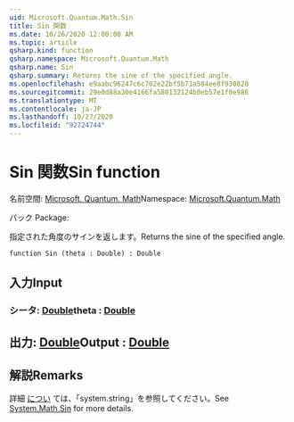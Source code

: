 ```yaml
---
uid: Microsoft.Quantum.Math.Sin
title: Sin 関数
ms.date: 10/26/2020 12:00:00 AM
ms.topic: article
qsharp.kind: function
qsharp.namespace: Microsoft.Quantum.Math
qsharp.name: Sin
qsharp.summary: Returns the sine of the specified angle.
ms.openlocfilehash: e9aabc96247c6c702e22bf5b71a584ee8f930828
ms.sourcegitcommit: 29e0d88a30e4166fa580132124b0eb57e1f0e986
ms.translationtype: MT
ms.contentlocale: ja-JP
ms.lasthandoff: 10/27/2020
ms.locfileid: "92724744"
---
```

# <a name="sin-function"></a><span data-ttu-id="dae4f-102">Sin 関数</span><span class="sxs-lookup"><span data-stu-id="dae4f-102">Sin function</span></span>

<span data-ttu-id="dae4f-103">名前空間: [Microsoft. Quantum. Math](xref:Microsoft.Quantum.Math)</span><span class="sxs-lookup"><span data-stu-id="dae4f-103">Namespace: [Microsoft.Quantum.Math](xref:Microsoft.Quantum.Math)</span></span>

<span data-ttu-id="dae4f-104">パック [](https://nuget.org/packages/)</span><span class="sxs-lookup"><span data-stu-id="dae4f-104">Package: [](https://nuget.org/packages/)</span></span>


<span data-ttu-id="dae4f-105">指定された角度のサインを返します。</span><span class="sxs-lookup"><span data-stu-id="dae4f-105">Returns the sine of the specified angle.</span></span>

```qsharp
function Sin (theta : Double) : Double
```


## <a name="input"></a><span data-ttu-id="dae4f-106">入力</span><span class="sxs-lookup"><span data-stu-id="dae4f-106">Input</span></span>

### <a name="theta--double"></a><span data-ttu-id="dae4f-107">シータ: [Double](xref:microsoft.quantum.lang-ref.double)</span><span class="sxs-lookup"><span data-stu-id="dae4f-107">theta : [Double](xref:microsoft.quantum.lang-ref.double)</span></span>





## <a name="output--double"></a><span data-ttu-id="dae4f-108">出力: [Double](xref:microsoft.quantum.lang-ref.double)</span><span class="sxs-lookup"><span data-stu-id="dae4f-108">Output : [Double](xref:microsoft.quantum.lang-ref.double)</span></span>



## <a name="remarks"></a><span data-ttu-id="dae4f-109">解説</span><span class="sxs-lookup"><span data-stu-id="dae4f-109">Remarks</span></span>

<span data-ttu-id="dae4f-110">詳細 [につい](https://docs.microsoft.com/dotnet/api/system.math.sin) ては、「system.string」を参照してください。</span><span class="sxs-lookup"><span data-stu-id="dae4f-110">See [System.Math.Sin](https://docs.microsoft.com/dotnet/api/system.math.sin) for more details.</span></span>